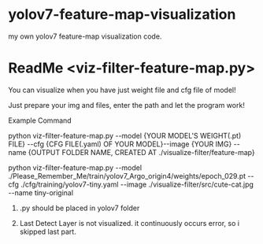 # yolov7-feature-map-visualization
my own yolov7 feature-map visualization code.




#   ReadMe <viz-filter-feature-map.py>   #

You can visualize when you have just weight file and cfg file of model!

Just prepare your img and files, enter the path and let the program work!

Example Command

python viz-filter-feature-map.py --model {YOUR MODEL'S WEIGHT(.pt) FILE} --cfg {CFG FILE(.yaml) OF YOUR MODEL}--image {YOUR IMG} --name {OUTPUT FOLDER NAME, CREATED AT ./visualize-filter/feature-map}

python viz-filter-feature-map.py --model ./Please_Remember_Me/train/yolov7_Argo_origin4/weights/epoch_029.pt --cfg ./cfg/training/yolov7-tiny.yaml --image ./visualize-filter/src/cute-cat.jpg --name tiny-original


<!Caution!>
1. .py should be placed in yolov7 folder

2. Last Detect Layer is not visualized. it continuously occurs error, so i skipped last part.
